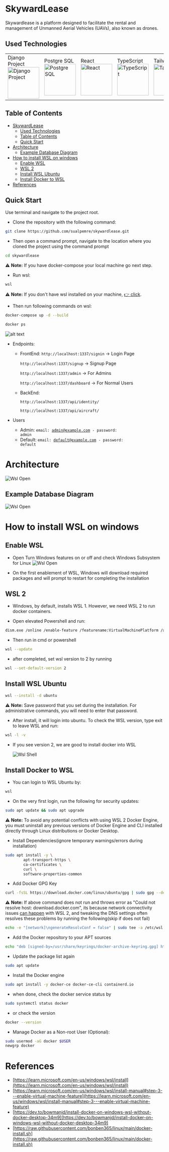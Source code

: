 
# SkywardLease 

Skywardlease is a platform designed to facilitate the rental and management of Unmanned Aerial Vehicles (UAVs), also known as drones.

## Used Technologies

<!-- HTML table -->
<table>
<tr>
<td>Django Project<br><img src="https://edent.github.io/SuperTinyIcons/images/svg/djangoproject.svg" width="100" title="Django Project"></td>
<td>Postgre SQL<br><img src="https://uxwing.com/wp-content/themes/uxwing/download/brands-and-social-media/postgresql-icon.png" width="100" title="Postgre SQL"></td>
<td>React<br><img src="https://edent.github.io/SuperTinyIcons/images/svg/react.svg" width="100" title="React"></td>
<td>TypeScript<br><img src="https://edent.github.io/SuperTinyIcons/images/svg/typescript.svg" width="100" title="TypeScript"></td>
<td>Tailwind<br><img src="https://ph-files.imgix.net/829bdf09-bf73-4976-ae80-8eb1ec6b455d.png?auto=format" width="100" height="100" title="Tailwind"></td>
<td>NGINX<br><img src="https://edent.github.io/SuperTinyIcons/images/svg/nginx.svg" width="100" title="NGINX"></td>
<td>Gunicorn<br><img src="https://cdn.icon-icons.com/icons2/2699/PNG/512/gunicorn_logo_icon_170045.png" width="100" title="Gunicorn"></td>
<td>Docker<br><img src="https://edent.github.io/SuperTinyIcons/images/svg/docker.svg" width="100" title="Docker"></td>


</tr>
</table>

## Table of Contents

- [SkywardLease](#skywardlease)
  - [Used Technologies](#used-technologies)
  - [Table of Contents](#table-of-contents)
  - [Quick Start](#quick-start)
- [Architecture](#architecture)
  - [Example Database Diagram](#example-database-diagram)
- [How to install WSL on windows](#how-to-install-wsl-on-windows)
  - [Enable WSL](#enable-wsl)
  - [WSL 2](#wsl-2)
  - [Install WSL Ubuntu](#install-wsl-ubuntu)
  - [Install Docker to WSL](#install-docker-to-wsl)
- [References](#references)




## Quick Start

Use terminal and navigate to the project root. 

- Clone the repository with the following command:

```bash
git clone https://github.com/sualpemre/skywardlease.git
```

- Then open a command prompt, navigate to the location where you cloned the project using the command prompt
```bash
cd skywardlease
```

:warning: **Note:** If you have docker-compose your local machine go next step.
- Run wsl:
```bash
wsl
```
:warning: **Note:** If you don't have wsl installed on your machine, [👉 click](#with-wsl).



- Then run following commands on wsl:
```bash
docker-compose up -d --build
```  
```bash
docker ps
```  
![alt text](assets/dockerps.png)

- Endpoints:
    - FrontEnd:
        <code>http://localhost:1337/signin</code>   -> Login Page

        <code>http://localhost:1337/signup</code>   -> Signup Page

        <code>http://localhost:1337/admin</code>    -> For Admins

        <code>http://localhost:1337/dashboard</code>  -> For Normal Users

    - BackEnd: 
     
      <code>http://localhost:1337/api/identity/</code>
        
      <code>http://localhost:1337/api/aircraft/</code>
        
- Users
  - Admin:
    <code>email: admin@example.com - password: admin</code>
  - Default: 
    <code>email: default@example.com - password: default</code> 

# Architecture

![Wsl Open](assets/architecture.png)

## Example Database Diagram 
![Wsl Open](assets/databasediagram.png)


# How to install WSL on windows

## Enable WSL 
        
- Open Turn Windows features on or off and check Windows Subsystem for Linux
    ![Wsl Open](assets/wsl-1.png)

- On the first enablement of WSL, Windows will download required packages and will prompt to restart for completing the installation

## WSL 2

- Windows, by default, installs WSL 1. However, we need WSL 2 to run docker containers.

- Open elevated Powershell and run:
```bash
dism.exe /online /enable-feature /featurename:VirtualMachinePlatform /all /norestart
```  

- Then run in cmd or powershell
```bash
wsl --update
```    

- after completed, set wsl version to 2 by running
```bash
wsl --set-default-version 2
```  

## Install WSL Ubuntu
```bash
wsl --install -d ubuntu
```  

:warning: **Note:** Save password that you set during the installation. For administrative commands, you will need to enter that password.

- After install, it will login into ubuntu. To check the WSL version, type exit to leave WSL and run:
```bash
wsl -l -v
```     

- If you see version 2, we are good to install docker into WSL
    
    ![Wsl Shell](assets/wsl-2.png)

## Install Docker to WSL

- You can login to WSL Ubuntu by:
```bash
wsl
``` 

- On the very first login, run the following for security updates:
```bash
sudo apt update && sudo apt upgrade
``` 
:warning: **Note:** To avoid any potential conflicts with using WSL 2 Docker Engine, you must uninstall any previous versions of Docker Engine and CLI installed directly  through Linux distributions or Docker Desktop.


- Install Dependencies(ignore temporary warnings/errors during installation)
```bash
sudo apt install -y \
        apt-transport-https \
        ca-certificates \
        curl \
        software-properties-common
``` 

- Add Docker GPG Key
```bash
curl -fsSL https://download.docker.com/linux/ubuntu/gpg | sudo gpg --dearmor -o /usr/share/keyrings/docker-archive-keyring.gpg
```  

:warning: **Note:** If above command does not run and throws error as "Could not resolve host: download.docker.com", its because network connectivity issues [can happen](https://github.com/microsoft/WSL/issues?q=is%3Aissue+label%3Anetwork) with WSL 2, and tweaking the DNS settings often resolves these problems by running the following(skip if does not fail)
```bash
echo -e "[network]\ngenerateResolvConf = false" | sudo tee -a /etc/wsl.conf sudo unlink /etc/resolv.conf echo nameserver 1.1.1.1 | sudo tee /etc/resolv.conf
``` 
    
- Add the Docker repository to your APT sources
```bash
echo "deb [signed-by=/usr/share/keyrings/docker-archive-keyring.gpg] https://download.docker.com/linux/ubuntu $(lsb_release -cs) stable" | sudo tee /etc/apt/sources.list.d/docker.list > /dev/null
``` 

- Update the package list again
```bash
sudo apt update
```   
- Install the Docker engine
```bash
sudo apt install -y docker-ce docker-ce-cli containerd.io
``` 
- when done, check the docker service status by
```bash
sudo systemctl status docker
```   

- or check the version
```bash
docker --version
```     

- Manage Docker as a Non-root User (Optional):
```bash
sudo usermod -aG docker $USER 
newgrp docker
```   


# References

- [https://learn.microsoft.com/en-us/windows/wsl/install](https://learn.microsoft.com/en-us/windows/wsl/install)
- [https://learn.microsoft.com/en-us/windows/wsl/install-manual#step-3---enable-virtual-machine-feature](https://learn.microsoft.com/en-us/windows/wsl/install-manual#step-3---enable-virtual-machine-feature)
- [https://dev.to/bowmanjd/install-docker-on-windows-wsl-without-docker-desktop-34m9](https://dev.to/bowmanjd/install-docker-on-windows-wsl-without-docker-desktop-34m9)
- [https://raw.githubusercontent.com/bonben365/linux/main/docker-install.sh](https://raw.githubusercontent.com/bonben365/linux/main/docker-install.sh)